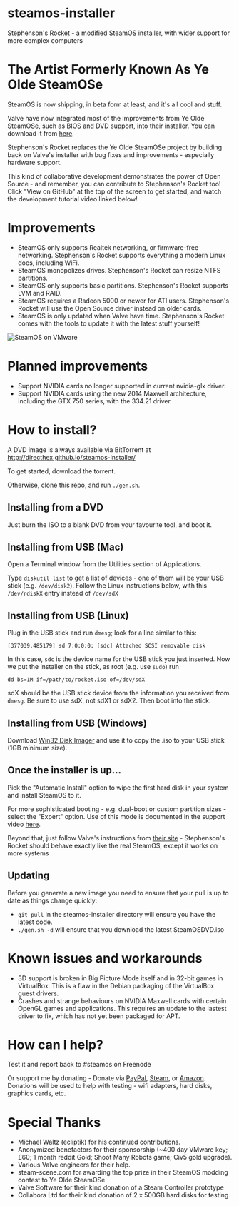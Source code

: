 # steamos-installer

Stephenson's Rocket - a modified SteamOS installer, with wider support for more complex computers

# The Artist Formerly Known As Ye Olde SteamOSe

SteamOS is now shipping, in beta form at least, and it's all cool and stuff.

Valve have now integrated most of the improvements from Ye Olde SteamOSe, such as BIOS and DVD support, into their installer. You can download it from [here](http://repo.steampowered.com/download/SteamOSDVD.iso).

Stephenson's Rocket replaces the Ye Olde SteamOSe project by building back on Valve's installer with bug fixes and improvements - especially hardware support.

This kind of collaborative development demonstrates the power of Open Source - and remember, you can contribute to Stephenson's Rocket too! Click "View on GitHub" at the top of the screen to get started, and watch the development tutorial video linked below!

# Improvements

- SteamOS only supports Realtek networking, or firmware-free networking. Stephenson's Rocket supports everything a modern Linux does, including WiFi.
- SteamOS monopolizes drives. Stephenson's Rocket can resize NTFS partitions.
- SteamOS only supports basic partitions. Stephenson's Rocket supports LVM and RAID.
- SteamOS requires a Radeon 5000 or newer for ATI users. Stephenson's Rocket will use the Open Source driver instead on older cards.
- SteamOS is only updated when Valve have time. Stephenson's Rocket comes with the tools to update it with the latest stuff yourself!

![SteamOS on VMware](http://i.imgur.com/a3jnZ6r.png)

# Planned improvements

- Support NVIDIA cards no longer supported in current nvidia-glx driver.
- Support NVIDIA cards using the new 2014 Maxwell architecture, including the GTX 750 series, with the 334.21 driver.

# How to install?

A DVD image is always available via BitTorrent at http://directhex.github.io/steamos-installer/

To get started, download the torrent.

Otherwise, clone this repo, and run `./gen.sh`.

## Installing from a DVD

Just burn the ISO to a blank DVD from your favourite tool, and boot it.

## Installing from USB (Mac)

Open a Terminal window from the Utilities section of Applications.

Type `diskutil list` to get a list of devices - one of them will be your USB stick (e.g. `/dev/disk2`). Follow the Linux instructions below, with this `/dev/rdiskX` entry instead of `/dev/sdX`

## Installing from USB (Linux)

Plug in the USB stick and run `dmesg`; look for a line similar to this:

    [377039.485179] sd 7:0:0:0: [sdc] Attached SCSI removable disk

In this case, `sdc` is the device name for the USB stick you just inserted. Now we put the installer on the stick, as root (e.g. use `sudo`) run 

    dd bs=1M if=/path/to/rocket.iso of=/dev/sdX 
    
sdX should be the USB stick device from the information you received from `dmesg`. Be sure to use sdX, not sdX1 or sdX2. Then boot into the stick.

## Installing from USB (Windows)

Download [Win32 Disk Imager](http://sourceforge.net/projects/win32diskimager/) and use it to copy the .iso to your USB stick (1GB minimum size).

## Once the installer is up...

Pick the "Automatic Install" option to wipe the first hard disk in your system and install SteamOS to it.

For more sophisticated booting - e.g. dual-boot or custom partition sizes - select the "Expert" option. Use of this mode is documented in the support video [here](YT).

Beyond that, just follow Valve's instructions from [their site](http://store.steampowered.com/steamos/buildyourown) - Stephenson's Rocket should behave exactly like the real SteamOS, except it works on more systems

## Updating

Before you generate a new image you need to ensure that your pull is up to date as things change quickly:

- `git pull` in the steamos-installer directory will ensure you have the latest code.
- `./gen.sh -d` will ensure that you download the latest SteamOSDVD.iso

# Known issues and workarounds

- 3D support is broken in Big Picture Mode itself and in 32-bit games in VirtualBox. This is a flaw in the Debian packaging of the VirtualBox guest drivers.
- Crashes and strange behaviours on NVIDIA Maxwell cards with certain OpenGL games and applications. This requires an update to the lastest driver to fix, which has not yet been packaged for APT.

# How can I help?

Test it and report back to #steamos on Freenode

Or support me by donating - Donate via [PayPal](https://www.paypal.com/cgi-bin/webscr?cmd=_s-xclick&hosted_button_id=888397), [Steam](http://steamcommunity.com/id/directhex/wishlist), or [Amazon](http://www.amazon.co.uk/wishlist/LN9AGFCAGAHR). Donations will be used to help with testing - wifi adapters, hard disks, graphics cards, etc.

# Special Thanks

- Michael Waltz (ecliptik) for his continued contributions.
- Anonymized benefactors for their sponsorship (~400 day VMware key; £60; 1 month reddit Gold; Shoot Many Robots game; Civ5 gold upgrade).
- Various Valve engineers for their help.
- steam-scene.com for awarding the top prize in their SteamOS modding contest to Ye Olde SteamOSe
- Valve Software for their kind donation of a Steam Controller prototype
- Collabora Ltd for their kind donation of 2 x 500GB hard disks for testing
